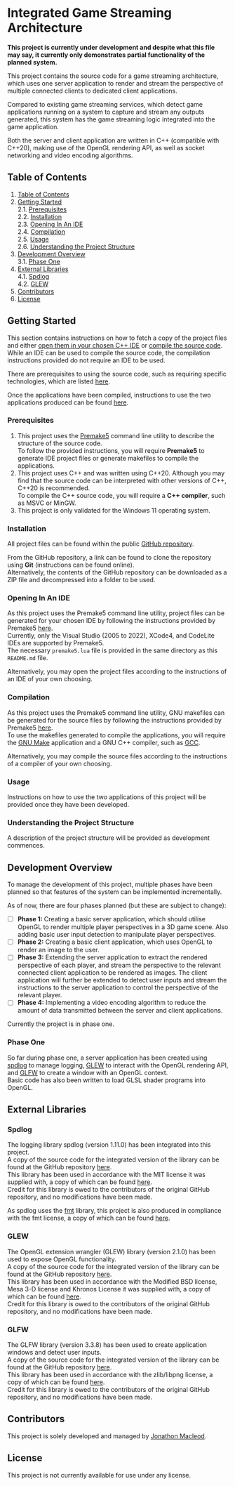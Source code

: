 # Integrated Game Streaming Architecture

__This project is currently under development and despite what this file may say, it currently only demonstrates partial functionality of the planned system.__

This project contains the source code for a game streaming architecture, which uses one server application to render and stream the perspective of multiple connected clients to dedicated client applications. 

Compared to existing game streaming services, which detect game applications running on a system to capture and stream any outputs generated, this system has the game streaming logic integrated into the game application. 

Both the server and client application are written in C++ (compatible with C++20), making use of the OpenGL rendering API, as well as socket networking and video encoding algorithms.



## Table of Contents

1. [Table of Contents](#table-of-contents)
2. [Getting Started](#getting-started)                                                  \
    2.1. [Prerequisites](#prerequisites)                                                \
    2.2. [Installation](#installation)                                                  \
    2.3. [Opening In An IDE](#opening-in-an-ide)                                        \
    2.4. [Compilation](#compilation)                                                    \
    2.5. [Usage](#usage)                                                                \
    2.6. [Understanding the Project Structure](#understanding-the-project-structure)
3. [Development Overview](#development-overview)                                        \
    3.1. [Phase One](#phase-one)
4. [External Libraries](#external-libraries)                                            \
    4.1. [Spdlog](#spdlog)                                                              \
    4.2. [GLEW](#glew)
5. [Contributors](#contributors)
6. [License](#license)



## Getting Started

This section contains instructions on how to fetch a copy of the project files and either [open them in your chosen C++ IDE](#opening-in-an-ide) or [compile the source code](#compilation). \
While an IDE can be used to compile the source code, the compilation instructions provided do not require an IDE to be used.

There are prerequisites to using the source code, such as requiring specific technologies, which are listed [here](#prerequisites).

Once the applications have been compiled, instructions to use the two applications produced can be found [here](#usage).

### Prerequisites

1. This project uses the [Premake5](https://premake.github.io/) command line utility to describe the structure of the source code. \
   To follow the provided instructions, you will require __Premake5__ to generate IDE project files or generate makefiles to compile the applications.
2. This project uses C++ and was written using C++20. Although you may find that the source code can be interpreted with other versions of C++, C++20 is recommended. \
   To compile the C++ source code, you will require a __C++ compiler__, such as MSVC or MinGW. 
3. This project is only validated for the Windows 11 operating system.

### Installation

All project files can be found within the public [GitHub repository](https://github.com/JonathonMacleod/Integrated-Game-Streaming-Architecture).

From the GitHub repository, a link can be found to clone the repository using __Git__ (instructions can be found online). \
Alternatively, the contents of the GitHub repository can be downloaded as a ZIP file and decompressed into a folder to be used.

### Opening In An IDE

As this project uses the Premake5 command line utility, project files can be generated for your chosen IDE by following the instructions provided by Premake5 [here](https://premake.github.io/docs/Using-Premake). \
Currently, only the Visual Studio (2005 to 2022), XCode4, and CodeLite IDEs are supported by Premake5. \
The necessary `premake5.lua` file is provided in the same directory as this `README.md` file.

Alternatively, you may open the project files according to the instructions of an IDE of your own choosing.

### Compilation

As this project uses the Premake5 command line utility, GNU makefiles can be generated for the source files by following the instructions provided by Premake5 [here](https://premake.github.io/docs/Using-Premake). \
To use the makefiles generated to compile the applications, you will require the [GNU Make](https://www.gnu.org/software/make/) application and a GNU C++ compiler, such as [GCC](https://gcc.gnu.org/).

Alternatively, you may compile the source files according to the instructions of a compiler of your own choosing.

### Usage

Instructions on how to use the two applications of this project will be provided once they have been developed.

### Understanding the Project Structure

A description of the project structure will be provided as development commences.



## Development Overview

To manage the development of this project, multiple phases have been planned so that features of the system can be implemented incrementally.

As of now, there are four phases planned (but these are subject to change):

- [ ] __Phase 1:__ Creating a basic server application, which should utilise OpenGL to render multiple player perspectives in a 3D game scene. Also adding basic user input detection to manipulate player perspectives.
- [ ] __Phase 2:__ Creating a basic client application, which uses OpenGL to render an image to the user.
- [ ] __Phase 3:__ Extending the server application to extract the rendered perspective of each player, and stream the perspective to the relevant connected client application to be rendered as images. The client application will further be extended to detect user inputs and stream the instructions to the server application to control the perspective of the relevant player.
- [ ] __Phase 4:__ Implementing a video encoding algorithm to reduce the amount of data transmitted between the server and client applications.

Currently the project is in phase one.

### Phase One

So far during phase one, a server application has been created using [spdlog](#spdlog) to manage logging, [GLEW](#glew) to interact with the OpenGL rendering API, and [GLFW](#glfw) to create a window with an OpenGL context.     \
Basic code has also been written to load GLSL shader programs into OpenGL.



## External Libraries

### Spdlog

The logging library spdlog (version 1.11.0) has been integrated into this project.                                                                                                              \
A copy of the source code for the integrated version of the library can be found at the GitHub repository [here](https://github.com/gabime/spdlog/releases/tag/v1.11.0).                        \
This library has been used in accordance with the MIT license it was supplied with, a copy of which can be found [here](./libs/spdlog-v1-11-0/LICENSE).                                         \
Credit for this library is owed to the contributors of the original GitHub repository, and no modifications have been made.

As spdlog uses the [fmt](https://github.com/fmtlib/fmt) library, this project is also produced in compliance with the fmt license, a copy of which can be found [here](./libs/fmt/LICENSE.rst).

### GLEW

The OpenGL extension wrangler (GLEW) library (version 2.1.0) has been used to expose OpenGL functionality.                                                                                                  \
A copy of the source code for the integrated version of the library can be found at the GitHub repository [here](https://github.com/nigels-com/glew/tree/glew-2.1.0).                                       \
This library has been used in accordance with the Modified BSD license, Mesa 3-D license and Khronos License it was supplied with, a copy of which can be found [here](./libs/glew-v2-1-0/LICENSE.txt).     \
Credit for this library is owed to the contributors of the original GitHub repository, and no modifications have been made.

### GLFW

The GLFW library (version 3.3.8) has been used to create application windows and detect user inputs.                                                                    \
A copy of the source code for the integrated version of the library can be found at the GitHub repository [here](https://github.com/glfw/glfw/releases/tag/3.3.8).      \
This library has been used in accordance with the zlib/libpng license, a copy of which can be found [here](./libs/glfw-v3-3-8/LICENSE.md).                              \
Credit for this library is owed to the contributors of the original GitHub repository, and no modifications have been made.



## Contributors

This project is solely developed and managed by [Jonathon Macleod](https://github.com/JonathonMacleod).



## License

This project is not currently available for use under any license.



[//]: # (All hyperlinks provided are valid as of 10/06/2023)